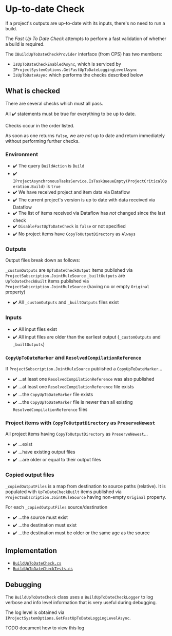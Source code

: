 # Up-to-date Check

If a project's outputs are up-to-date with its inputs, there's no need to run a build.

The _Fast Up To Date Check_ attempts to perform a fast validation of whether a build is required.

The `IBuildUpToDateCheckProvider` interface (from CPS) has two members:

- `IsUpToDateCheckEnabledAsync`, which is serviced by `IProjectSystemOptions.GetFastUpToDateLoggingLevelAsync`
- `IsUpToDateAsync` which performs the checks described below

## What is checked

There are several checks which must all pass. 

All :heavy_check_mark: statements must be true for everything to be up to date.

Checks occur in the order listed.

As soon as one returns `false`, we are _not_ up to date and return immediately without performing further checks.

### Environment

- :heavy_check_mark: The query `BuildAction` is `Build`
- :heavy_check_mark: `IProjectAsynchronousTasksService.IsTaskQueueEmpty(ProjectCriticalOperation.Build)` is `true`
- :heavy_check_mark: We have received project and item data via Dataflow
- :heavy_check_mark: The current project's version is up to date with data received via Dataflow
- :heavy_check_mark: The list of items received via Dataflow has _not_ changed since the last check
- :heavy_check_mark: `DisableFastUpToDateCheck` is `false` or not specified
- :heavy_check_mark: No project items have `CopyToOutputDirectory` as `Always`

### Outputs

Output files break down as follows:

`_customOutputs` are `UpToDateCheckOutput` items published via `ProjectSubscription.JointRuleSource`
`_builtOutputs` are `UpToDateCheckBuilt` items published via `ProjectSubscription.JointRuleSource` (having no or empty `Original` property)

- :heavy_check_mark: All `_customOutputs` and `_builtOutputs` files exist

### Inputs

- :heavy_check_mark: All input files exist
- :heavy_check_mark: All input files are older than the earliest output (`_customOutputs` and `_builtOutputs`)

### `CopyUpToDateMarker` and `ResolvedCompilationReference`

If `ProjectSubscription.JointRuleSource` published a `CopyUpToDateMarker`...

- :heavy_check_mark: ...at least one `ResolvedCompilationReference` was also published
- :heavy_check_mark: ...at least one `ResolvedCompilationReference` file exists
- :heavy_check_mark: ...the `CopyUpToDateMarker` file exists
- :heavy_check_mark: ...the `CopyUpToDateMarker` file is newer than all existing `ResolvedCompilationReference` files

### Project items with `CopyToOutputDirectory` as `PreserveNewest`

All project items having `CopyToOutputDirectory` as `PreserveNewest`...

- :heavy_check_mark: ...exist
- :heavy_check_mark: ...have existing output files
- :heavy_check_mark: ...are older or equal to their output files

### Copied output files

`_copiedOutputFiles` is a map from destination to source paths (relative). It is populated with `UpToDateCheckBuilt` items published via `ProjectSubscription.JointRuleSource` having non-empty `Original` property.

For each `_copiedOutputFiles` source/destination

- :heavy_check_mark: ...the source must exist
- :heavy_check_mark: ...the destination must exist
- :heavy_check_mark: ...the destination must be older or the same age as the source

## Implementation

- [`BuildUpToDateCheck.cs`](https://github.com/dotnet/project-system/blob/master/src/Microsoft.VisualStudio.ProjectSystem.Managed/ProjectSystem/UpToDate/BuildUpToDateCheck.cs)
- [`BuildUpToDateCheckTests.cs`](https://github.com/dotnet/project-system/blob/master/src/Microsoft.VisualStudio.ProjectSystem.Managed.UnitTests/ProjectSystem/UpToDate/BuildUpToDateCheckTests.cs)

## Debugging

The `BuildUpToDateCheck` class uses a `BuildUpToDateCheckLogger` to log verbose and info level information that is very useful during debugging.

The log level is obtained via `IProjectSystemOptions.GetFastUpToDateLoggingLevelAsync`.

TODO document how to view this log